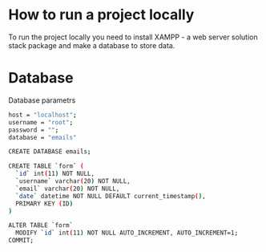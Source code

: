 # How to run a project locally
To run the project locally you need to install XAMPP - a web server solution stack package and make a database to store data.

# Database
Database parametrs
```bash
host = "localhost";
username = "root";
password = "";
database = "emails"
```
```bash
CREATE DATABASE emails;
```

```bash
CREATE TABLE `form` (
  `id` int(11) NOT NULL,
  `username` varchar(20) NOT NULL,
  `email` varchar(20) NOT NULL,
  `date` datetime NOT NULL DEFAULT current_timestamp(),
  PRIMARY KEY (ID)
)

ALTER TABLE `form`
  MODIFY `id` int(11) NOT NULL AUTO_INCREMENT, AUTO_INCREMENT=1;
COMMIT;
```
